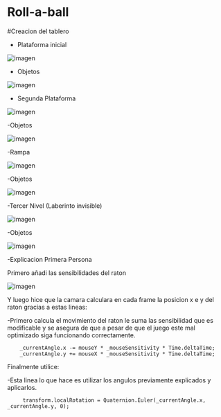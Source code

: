 # Roll-a-ball

#Creacion del tablero

- Plataforma inicial

![imagen](https://github.com/user-attachments/assets/b172b7f6-20b5-4e8b-9017-fbefd542d0f5)

- Objetos

![imagen](https://github.com/user-attachments/assets/4cbd5757-2e3d-4f5e-8b7c-f37a3373beb9)

- Segunda Plataforma

![imagen](https://github.com/user-attachments/assets/322b22d4-9315-4264-97cc-e80af6d3a17a)

-Objetos   

![imagen](https://github.com/user-attachments/assets/af88ae10-2afe-45a0-a695-d6e9945806d2)


-Rampa

![imagen](https://github.com/user-attachments/assets/8189e561-fd4e-4b78-bea7-f15243aa3dcc)

-Objetos

![imagen](https://github.com/user-attachments/assets/a1eecb01-8ade-4a12-88b1-f67b71ac6df0)

-Tercer Nivel (Laberinto invisible)

![imagen](https://github.com/user-attachments/assets/6c4da8f4-2fe2-458c-85d2-49849f318543)

-Objetos

![imagen](https://github.com/user-attachments/assets/96d94293-b1d8-405c-a79a-3344b820d64f)

-Explicacion Primera Persona

Primero añadi las sensibilidades del raton

![imagen](https://github.com/user-attachments/assets/e30e90f6-cdea-4ad9-80ed-ca545412764e)

Y luego hice que la camara calculara en cada frame la posicion x e y del raton gracias a estas lineas:

-Primero calcula el movimiento del raton le suma las sensibilidad que es modificable y se asegura de que a pesar de que el juego este mal optimizado siga funcionando correctamente.

        _currentAngle.x -= mouseY * _mouseSensitivity * Time.deltaTime;
        _currentAngle.y += mouseX * _mouseSensitivity * Time.deltaTime;

Finalmente utilice:

-Esta linea lo que hace es utilizar los angulos previamente explicados y aplicarlos.
        
         transform.localRotation = Quaternion.Euler(_currentAngle.x, _currentAngle.y, 0);
